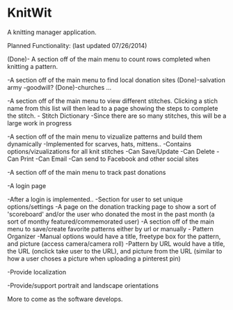 KnitWit
=======

A knitting manager application. 

Planned Functionality: (last updated 07/26/2014)

  (Done)- A section off of the main menu to count rows completed when knitting a pattern.
  
  -A section off of the main menu to find local donation sites 
  	(Done)-salvation army
  	-goodwill?
  	(Done)-churches
  	...

  -A section off of the main menu to view different stitches. Clicking a stich name from this list will
  then lead to a page showing the steps to complete the stitch. - Stitch Dictionary
  	-Since there are so many stitches, this will be a large work in progress

  -A section off of the main menu to vizualize patterns and build them dynamically
  	-Implemented for scarves, hats, mittens..
  	-Contains options/vizualizations for all knit stitches
  	-Can Save/Update
  	-Can Delete
  	-Can Print
  	-Can Email
  	-Can send to Facebook and other social sites

  -A section off of the main menu to track past donations

  -A login page

  -After a login is implemented..
  	-Section for user to set unique options/settings
  	-A page on the donation tracking page to show a sort of 'scoreboard' and/or the user who donated the most in the past month (a sort of monthy featured/commemorated user)
  	-A section off of the main menu to save/create favorite patterns either by url or manually - Pattern Organizer
  		-Manual options would have a title, freetype box for the pattern, and picture (access camera/camera roll)
  		-Pattern by URL would have a title, the URL (onclick take user to the URL), and picture from the URL (similar to how a user choses a picture when uploading a pinterest pin)

  -Provide localization

  -Provide/support portrait and landscape orientations
  
More to come as the software develops.
